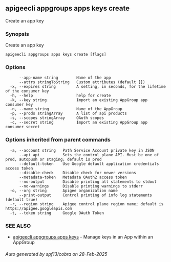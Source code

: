 ## apigeecli appgroups apps keys create

Create an app key

### Synopsis

Create an app key

```
apigeecli appgroups apps keys create [flags]
```

### Options

```
      --app-name string        Name of the app
      --attrs stringToString   Custom attributes (default [])
  -x, --expires string         A setting, in seconds, for the lifetime of the consumer key
  -h, --help                   help for create
  -k, --key string             Import an existing AppGroup app consumer key
  -n, --name string            Name of the AppGroup
  -p, --prods stringArray      A list of api products
  -s, --scopes stringArray     OAuth scopes
  -c, --secret string          Import an existing AppGroup app consumer secret
```

### Options inherited from parent commands

```
  -a, --account string   Path Service Account private key in JSON
      --api api          Sets the control plane API. Must be one of prod, autopush or staging; default is prod
      --default-token    Use Google default application credentials access token
      --disable-check    Disable check for newer versions
      --metadata-token   Metadata OAuth2 access token
      --no-output        Disable printing all statements to stdout
      --no-warnings      Disable printing warnings to stderr
  -o, --org string       Apigee organization name
      --print-output     Control printing of info log statements (default true)
  -r, --region string    Apigee control plane region name; default is https://apigee.googleapis.com
  -t, --token string     Google OAuth Token
```

### SEE ALSO

* [apigeecli appgroups apps keys](apigeecli_appgroups_apps_keys.md)	 - Manage keys in an App within an AppGroup

###### Auto generated by spf13/cobra on 28-Feb-2025
